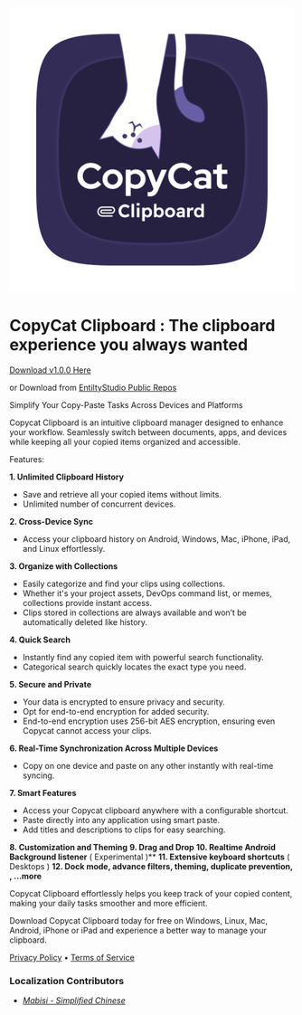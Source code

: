 ![CopyCat Clipboard](assets/images/icons/icon.png)

# CopyCat Clipboard : The clipboard experience you always wanted

[Download v1.0.0 Here](https://www.entilitystudio.com/copycat-clipboard)

or Download from [EntiltyStudio Public Repos](https://github.com/raj457036/entility_studio_public)

Simplify Your Copy-Paste Tasks Across Devices and Platforms

Copycat Clipboard is an intuitive clipboard manager designed to enhance your workflow. Seamlessly switch between documents, apps, and devices while keeping all your copied items organized and accessible.

Features:

**1. Unlimited Clipboard History**
- Save and retrieve all your copied items without limits.
- Unlimited number of concurrent devices.

**2. Cross-Device Sync**
- Access your clipboard history on Android, Windows, Mac, iPhone, iPad, and Linux effortlessly.

**3. Organize with Collections**
- Easily categorize and find your clips using collections.
- Whether it's your project assets, DevOps command list, or memes, collections provide instant access.
- Clips stored in collections are always available and won’t be automatically deleted like history.

**4. Quick Search**
- Instantly find any copied item with powerful search functionality.
- Categorical search quickly locates the exact type you need.

**5. Secure and Private**
- Your data is encrypted to ensure privacy and security.
- Opt for end-to-end encryption for added security.
- End-to-end encryption uses 256-bit AES encryption, ensuring even Copycat cannot access your clips.

**6. Real-Time Synchronization Across Multiple Devices**
- Copy on one device and paste on any other instantly with real-time syncing.

**7. Smart Features**
- Access your Copycat clipboard anywhere with a configurable shortcut.
- Paste directly into any application using smart paste.
- Add titles and descriptions to clips for easy searching.

**8. Customization and Theming**
**9. Drag and Drop**
**10. Realtime Android Background listener** ( Experimental )**
**11. Extensive keyboard shortcuts** ( Desktops )
**12. Dock mode, advance filters, theming, duplicate prevention, , ...more**


Copycat Clipboard effortlessly helps you keep track of your copied content, making your daily tasks smoother and more efficient.

Download Copycat Clipboard today for free on Windows, Linux, Mac, Android, iPhone or iPad and experience a better way to manage your clipboard.

[Privacy Policy](https://www.entilitystudio.com/privacy-policy) • [Terms of Service](https://www.entilitystudio.com/terms-conditions)

### Localization Contributors
- [*Mabisi - Simplified Chinese*](https://github.com/Mabisi)

